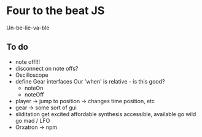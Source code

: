 # Four to the beat JS

Un-be-lie-va-ble

## To do
- note off!!!
- disconnect on note offs?
- Oscilloscope
- define Gear interfaces
	Our 'when' is relative - is this good?
	- noteOn
	- noteOff
- player -> jump to position -> changes time position, etc
- gear -> some sort of gui
- sliditation
	get excited
		affordable synthesis
		accessible, available
	go wild
	go mad / LFO
- Orxatron -> npm
